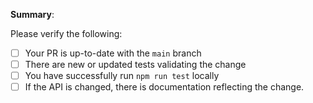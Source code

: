 <!--
Thank you for submitting a pull request!

Refer to CONTRIBUTING.MD for more details: https://github.com/awslabs/concise-constructs/blob/master/CONTRIBUTING.md
-->

**Summary**:

Please verify the following:

- [ ] Your PR is up-to-date with the `main` branch
- [ ] There are new or updated tests validating the change
- [ ] You have successfully run `npm run test` locally
- [ ] If the API is changed, there is documentation reflecting the change.
